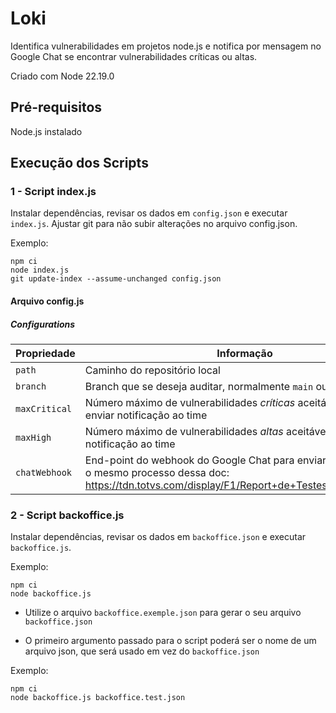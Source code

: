 # Loki

Identifica vulnerabilidades em projetos node.js e notifica por mensagem no Google Chat se encontrar vulnerabilidades críticas ou altas.

Criado com Node 22.19.0

## Pré-requisitos

Node.js instalado

## Execução dos Scripts

### 1 - Script index.js

Instalar dependências, revisar os dados em `config.json` e executar `index.js`. Ajustar git para não subir alterações no arquivo config.json.

Exemplo:
```
npm ci
node index.js
git update-index --assume-unchanged config.json  
```

#### Arquivo config.js

##### Configurations

Propriedade|Informação
---|---
`path`|Caminho do repositório local
`branch`|Branch que se deseja auditar, normalmente `main` ou `master`
`maxCritical`|Número máximo de vulnerabilidades *críticas* aceitável para não enviar notificação ao time
`maxHigh`|Número máximo de vulnerabilidades *altas* aceitável para não enviar notificação ao time
`chatWebhook`|End-point do webhook do Google Chat para enviar notificações. É o mesmo processo dessa doc: https://tdn.totvs.com/display/F1/Report+de+Testes+Automatizados

### 2 - Script backoffice.js

Instalar dependências, revisar os dados em `backoffice.json` e executar `backoffice.js`.

Exemplo:
```
npm ci
node backoffice.js
```

* Utilize o arquivo `backoffice.exemple.json` para gerar o seu arquivo `backoffice.json`

* O primeiro argumento passado para o script poderá ser o nome de um arquivo json, que será usado em vez do `backoffice.json`

Exemplo:
```
npm ci
node backoffice.js backoffice.test.json
```